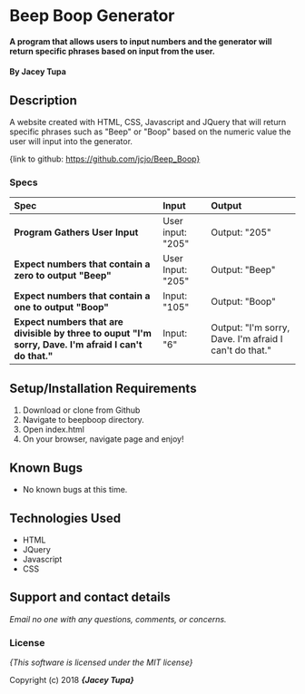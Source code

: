 # Beep Boop Generator

#### A program that allows users to input numbers and the generator will return specific phrases based on input from the user.

#### By **Jacey Tupa**

## Description

A website created with HTML, CSS, Javascript and JQuery that will return specific phrases such as "Beep" or "Boop" based on the numeric value the user will input into the generator.

{link to github: https://github.com/jcjo/Beep_Boop}


### Specs
| Spec | Input | Output |
| :-------------     | :------------- | :------------- |
| **Program Gathers User Input** | User input: "205" | Output: "205" |
| **Expect numbers that contain a zero to output "Beep"**| User Input: "205" | Output: "Beep" |
| **Expect numbers that contain a one to output "Boop"**| Input: "105" | Output: "Boop" |
| **Expect numbers that are divisible by three to ouput "I'm sorry, Dave. I'm afraid I can't do that."** | Input: "6" | Output: "I'm sorry, Dave. I'm afraid I can't do that." |

## Setup/Installation Requirements

1. Download or clone from Github
2. Navigate to beepboop directory.
3. Open index.html
4. On your browser, navigate page and enjoy!

## Known Bugs
* No known bugs at this time.

## Technologies Used
  * HTML
  * JQuery
  * Javascript
  * CSS

## Support and contact details

_Email no one with any questions, comments, or concerns._

### License

*{This software is licensed under the MIT license}*

Copyright (c) 2018 **_{Jacey Tupa}_**
